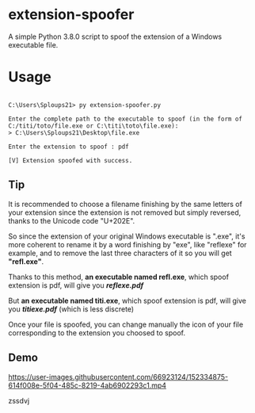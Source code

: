 # extension-spoofer

A simple Python 3.8.0 script to spoof the extension of a Windows executable file.

# Usage

```

C:\Users\Sploups21> py extension-spoofer.py

Enter the complete path to the executable to spoof (in the form of C:/titi/toto/file.exe or C:\titi\toto\file.exe):
> C:\Users\Sploups21\Desktop\file.exe

Enter the extension to spoof : pdf

[V] Extension spoofed with success.

```
  
## Tip

It is recommended to choose a filename finishing by the same letters of your extension since the extension is not removed but simply reversed, thanks to the Unicode code "U+202E".

So since the extension of your original Windows executable is ".exe", it's more coherent to rename it by a word finishing by "exe", like "reflexe" for example, and to remove the last three characters of it so you will get <strong>"refl.exe"</strong>.

Thanks to this method, <strong>an executable named refl.exe</strong>, which spoof extension is pdf, will give you <strong><em>reflexe.pdf</em></strong> 

But <strong>an executable named titi.exe</strong>, which spoof extension is pdf, will give you <strong><em>titiexe.pdf</em></strong> (which is less discrete) 

Once your file is spoofed, you can change manually the icon of your file corresponding to the extension you choosed to spoof. 

## Demo

https://user-images.githubusercontent.com/66923124/152334875-614f008e-5f04-485c-8219-4ab6902293c1.mp4



zssdvj